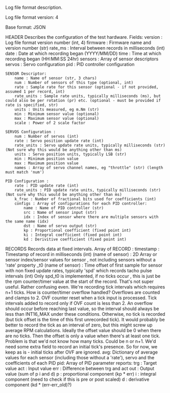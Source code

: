 Log file format description.

Log file format version: 4

Base format: JSON

HEADER
Describes the configuration of the test hardware.
Fields:
	version : Log file format version number (int, 4)
	firmware : Firmware name and version number (str)
	rate_ms : Interval between records in milliseconds (int)
	date : Date at which recording began (YYYY/MM/DD)
	time : Time at which recording began (HH:MM:SS 24hr)
	sensors : Array of sensor descriptors
	servos : Servo configuration
	pid : PID controller configuration
	
	SENSOR Descriptor:
		name : Name of sensor (str, 3 chars)
		num : Number of sensors of this type (optional, int)
		rate : Sample rate for this sensor (optional - if not provided, assumed 1 per record, int)
		rate_units : Sample rate units, typically milliseconds (ms), but could also be per rotation (pr) etc. (optional - must be provided if rate is specified, str)
		units : Units measured, eg m.Nm (str)
		min : Minimum sensor value (optional)
		max : Maximum sensor value (optional)
		scale : Power of 2 scale factor
	
	SERVOS Configuration :
		num : Number of servos (int)
		rate : Servo position update rate (int)
		rate_units : Servo update rate units, typically milliseconds (str) (Not sure why this would be anything other than ms)
		units : Servo position units, typically LSB (str)
		min : Minimum position value
		max : Maximum position value
		names : Array of servo channel names, eg "throttle" (str) (length must match 'num')
	
	PID Configuration :
		rate : PID update rate (int)
		rate_units : PID update rate units, typically milliseconds (str) (Not sure why this would be anything other than ms)
		k_frac : Number of fractional bits used for coefficients (int)
		configs : Array of configurations for each PID controller:
			name : Name of PID controller (str)
			src : Name of sensor input (str)
			idx : Index of sensor where there are multiple sensors with the same name (idx)
			dst : Name of servo output (str)
			kp : Proportional coefficient (fixed point int)
			ki : Integral coefficient (fixed point int)
			kd : Derivitive coefficient (fixed point int)

RECORDS
Records data at fixed intervals.
Array of RECORD :
	timestamp : Timestamp of record in milliseconds (int)
	<xxx> (name of sensor) : 2D Array or sensor index/sensor values for sensor <xxx>, not including sensors without a 'rate' property
	<xxx>_t0 (name of sensor) : Time offset of first sample for sensor with non fixed update rates, typically 'spd' which records tacho pulse intervals (int)
	Only spd_t0 is implemented, if no ticks occur , this is just be the rpm counter/timer value at the start of the record.
	That's not super useful. Rather confusing even.
	We're recording tick intervals which requires n+1 ticks.
	How is counter/timer overflow handled?
		Overflows are counted and clamps to 2.
		OVF counter reset when a tick input is processed.
		Tick intervals added to record only if OVF count is less than 2. An overflow should occur before reaching last value, so the interval should always be less than INT16_MAX under these conditions.
		Otherwise, no tick is recorded (but tick offset is the time of this first unrecorded tick).
		It would probably be better to record the tick as an interval of zero, but this might screw up average RPM calculations. Ideally the offset value should be 0 when there are no ticks. Then the offset is only a value when there's at least one tick. Problem is that we'd not know how many ticks. Could be n or n+1. We'd need some extra field to record an initial tick's presence. So for now, we keep as is - initial ticks after OVF are ignored.
	avg: Dictionary of average values for each sensor (including those without a 'rate'), servo and the coefficients of each PID 
	pid: Array of PID parameter reports:
		trg : Target value
		act : Input value
		err : Difference between trg and act
		out : Output value (sum of p i and d)
		p : proportional component (kp * err)
		i : integral component (need to check if this is pre or post scaled)
		d : derivative component (kd * (err-err_old)?)